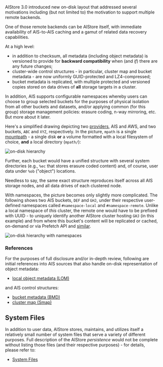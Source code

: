 AIStore 3.0 introduced new on-disk layout that addressed several motivations including (but not limited to) the motivation to support multiple remote backends.

One of those remote backends can be AIStore itself, with immediate availability of AIS-to-AIS caching and a gamut of related data recovery capabilities.

At a high level:

- in addition to checksum, all metadata (including object metadata) is versioned to provide for **backward compatibility** when (and *if*) there are any future changes;
- cluster-wide control structures -  in particular, cluster map and bucket metadata - are now uniformly GUID-protected and LZ4-compressed;
- bucket metadata is replicated, with multiple protected and versioned copies stored on data drives of **all** storage targets in a cluster.

In addition, AIS supports configurable namespaces whereby users can choose to group selected buckets for the purposes of physical isolation from all other buckets and datasets, and/or applying common (for this group) storage management policies: erasure coding, n-way mirroring, etc. But more about it later.

Here's a simplified drawing depicting two [providers](/docs/providers.md), AIS and AWS, and two buckets, `ABC` and `XYZ`, respectively. In the picture, `mpath` is a single [mountpath](/docs/configuration.md) - a single disk **or** a volume formatted with a local filesystem of choice, **and** a local directory (`mpath/`):

![on-disk hierarchy](/docs/images/PBCT.png)

Further, each bucket would have a unified structure with several system directories (e.g., `%ec` that stores erasure coded content) and, of course, user data under `%ob` ("object") locations.

Needless to say, the same exact structure reproduces itself across all AIS storage nodes, and all data drives of each clustered node.

With namespaces, the picture becomes only slightly more complicated. The following shows two AIS buckets, `DEF` and `GHJ`, under their respective user-defined namespaces called `#namespace-local` and `#namespace-remote`.  Unlike a local namespace of *this* cluster, the remote one would have to be prefixed with UUID - to uniquely identify another AIStore cluster hosting `GHJ` (in this example) and from where this bucket's content will be replicated or cached, on-demand or via Prefetch API and [similar](/docs/overview.md#existing-datasets).

![on-disk hierarchy with namespaces](/docs/images/PBCT-with-namespaces.png)

### References

For the purposes of full disclosure and/or in-depth review, following are initial references into AIS sources that also handle on-disk representation of object metadata:

* [local object metadata (LOM)](https://github.com/NVIDIA/aistore/blob/main/core/lom_xattr.go)

 and AIS control structures:

* [bucket metadata (BMD)](https://github.com/NVIDIA/aistore/blob/main/ais/bucketmeta.go)
* [cluster map (Smap)](https://github.com/NVIDIA/aistore/blob/main/ais/clustermap.go)

## System Files

In addition to user data, AIStore stores, maintains, and utilizes itself a relatively small number of system files that serve a variety of different purposes. Full description of the AIStore *persistence* would not be complete without listing those files (and their respective purposes) - for details, please refer to:

* [System Files](/docs/sysfiles.md)
